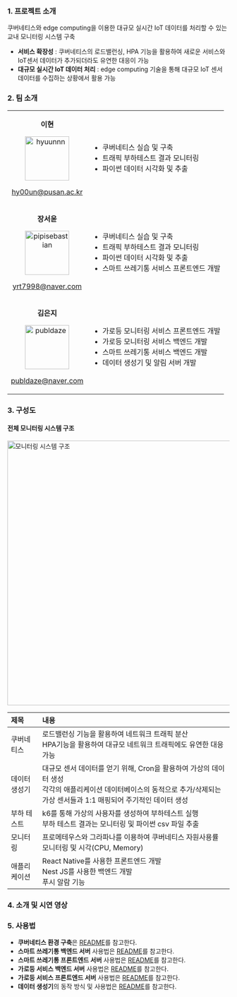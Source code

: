 ### 1. 프로젝트 소개

쿠버네티스와 edge computing을 이용한 대규모 실시간 IoT 데이터를 처리할 수 있는 교내 모니터링 시스템 구축

- **서비스 확장성** : 쿠버네티스의 로드밸런싱, HPA 기능을 활용하여 새로운 서비스와 IoT센서 데이터가 추가되더라도 유연한 대응이 가능
- **대규모 실시간 IoT 데이터 처리** :  edge computing 기술을 통해 대규모 IoT 센서 데이터를 수집하는 상황에서 활용 가능


### 2. 팀 소개

<table>
  <tr>
    <td align="center">
      <p><b>이현</b></p>
      <a href="https://www.github.com/hyuunnn"><img src="https://github.com/hyuunnn.png" width="100px;" alt="hyuunnn"/></a>
      <a href="mailto: hy00un@pusan.ac.kr"><p>hy00un@pusan.ac.kr</p></a>
    </td>
    <td>
      <ul>
        <li>쿠버네티스 실습 및 구축</li>
        <li>트래픽 부하테스트 결과 모니터링</li>
        <li>파이썬 데이터 시각화 및 추출</li>
      </ul>
    </td>
  </tr>
  <tr>
    <td align="center">
      <p><b>장서윤</b></p>
      <a href="https://www.github.com/pipisebastian"><img src="https://github.com/pipisebastian.png" width="100px;" alt="pipisebastian"/></a>
      <a href="mailto: yrt7998@naver.com"><p>yrt7998@naver.com</p></a>
    </td>
    <td>
      <ul>
        <li>쿠버네티스 실습 및 구축</li>
        <li>트래픽 부하테스트 결과 모니터링</li>
        <li>파이썬 데이터 시각화 및 추출</li>
        <li>스마트 쓰레기통 서비스 프론트엔드 개발</li>
      </ul>
    </td>
  </tr>
  <tr>
    <td align="center">
      <p><b>김은지</b></p>
      <a href="https://www.github.com/publdaze"><img src="https://github.com/publdaze.png" width="100px;" alt="publdaze"/></a>
      <a href="mailto: publdaze@naver.com"><p>publdaze@naver.com</p></a>
    </td>
    <td>
      <ul>
        <li>가로등 모니터링 서비스 프론트엔드 개발</li>
        <li>가로등 모니터링 서비스 백엔드 개발</li>
        <li>스마트 쓰레기통 서비스 백엔드 개발</li>
        <li>데이터 생성기 및 알림 서버 개발</li>
      </ul>
    </td>
  </tr>
</table>


### 3. 구성도
#### 전체 모니터링 시스템 구조
<img src="https://github.com/pnucse-capstone/capstone-2023-1-27/assets/78250089/24a4cdda-a59c-4eea-aca6-284e74d25147" width="600" alt="모니터링 시스템 구조"/>

|제목|내용|
|:---|:---|
|쿠버네티스| 로드밸런싱 기능을 활용하여 네트워크 트래픽 분산 <br> HPA기능을 활용하여 대규모 네트워크 트래픽에도 유연한 대응 가능 |
|데이터 생성기| 대규모 센서 데이터를 얻기 위해, Cron을 활용하여 가상의 데이터 생성 <br> 각각의 애플리케이션 데이터베이스의 동적으로 추가/삭제되는 가상 센서들과 1:1 매핑되어 주기적인 데이터 생성|
|부하 테스트| k6를 통해 가상의 사용자를 생성하여 부하테스트 실행 <br> 부하 테스트 결과는 모니터링 및 파이썬 csv 파일 추출|
|모니터링| 프로메테우스와 그라파나를 이용하여 쿠버네티스 자원사용률 모니터링 및 시각(CPU, Memory)|
|애플리케이션| React Native를 사용한 프론트엔드 개발 <br> Nest JS를 사용한 백엔드 개발 <br> 푸시 알람 기능|



### 4. 소개 및 시연 영상



### 5. 사용법

* **쿠버네티스 환경 구축**은 <a href="https://github.com/Water9Tree/kube-config">README</a>를 참고한다.
* **스마트 쓰레기통 백엔드 서버** 사용법은 <a href="https://github.com/Water9Tree/SmartTrashCan-Backend">README</a>를 참고한다.
* **스마트 쓰레기통 프론트엔드 서버** 사용법은 <a href="https://github.com/Water9Tree/SmartTrashCan-Frontend">README</a>를 참고한다.
* **가로등 서비스 백엔드 서버** 사용법은 <a href="https://github.com/Water9Tree/StreetLamp-Backend">README</a>를 참고한다.
* **가로등 서비스 프론트엔드 서버** 사용법은 <a href="https://github.com/Water9Tree/StreetLamp-Frontend">README</a>를 참고한다.
* **데이터 생성기**의 동작 방식 및 사용법은 <a href="https://github.com/Water9Tree/Data-Generator">README</a>를 참고한다.


